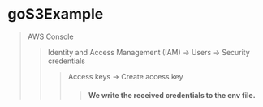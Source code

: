 # goS3Example

> AWS Console 
>> Identity and Access Management (IAM) ->  Users -> Security credentials
>>> Access keys ->  Create access key 
>>>> #### We write the received credentials to the env file.  
